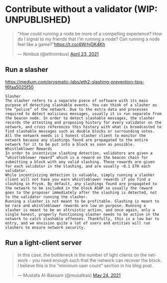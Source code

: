 # Contribute without a validator (WIP: UNPUBLISHED)

<blockquote class="twitter-tweet"><p lang="en" dir="ltr">&quot;How could running a node be more of a compelling experience? How do I signal to my friends that I&#39;m running a node? Can running a node feel like a game?&quot;<a href="https://t.co/4WrhjGK4Kh">https://t.co/4WrhjGK4Kh</a></p>&mdash; Nimbus (@ethnimbus) <a href="https://twitter.com/ethnimbus/status/1385530083486670848?ref_src=twsrc%5Etfw">April 23, 2021</a></blockquote> <script async src="https://platform.twitter.com/widgets.js" charset="utf-8"></script>

## Run a slasher
https://medium.com/prysmatic-labs/eth2-slashing-prevention-tips-f6faa5025f50
```
Slasher
The slasher refers to a separate piece of software with its main purpose of detecting slashable events. You can think of a slasher as the “police” of the network. Due to the extra data and processes required to detect malicious messages, usually it is run separate from the beacon node. In order to detect slashable messages, the slasher records the attesting and proposing history for every validator on the network, and cross references this history with what is broadcasted to find slashable messages such as double blocks or surrounding votes.
All the network needs is 1 honest slasher client to monitor the network because any slashings found are propagated to the entire network for it to be put into a block as soon as possible.
Whistleblower Rewards
In order to incentivize slashing detection, validators are given a “whistleblower reward” which is a reward on the beacon chain for submitting a block with any valid slashing. These rewards are given for each validator in the slashing, and are usually ~0.1 ETH each validator.
While incentivizing detection is valuable, simply running a slasher client will not have you earn whistleblower rewards if you find a slashing in Prysm. By default, any slashings found are propagated to the network to be included in the block ASAP so usually the reward goes to the proposer immediately after the slashing is detected, not to the validator running the slasher.
Running a slasher is not meant to be profitable. Slashing is meant to be rare and whistleblower rewards are low on purpose. Running a slasher is meant to be an altruistic action, and once again, only a single honest, properly functioning slasher needs to be active in the network to catch slashable offenses. Thankfully, this is a low bar to entry, and we envision quite a lot of users and entities will run slashers to ensure network security.
```

## Run a light-client server

<blockquote class="twitter-tweet"><p lang="en" dir="ltr">In this case, the bottleneck is the number of light clients on the network - you need enough such that the network can recover the block. I believe this is the &quot;minimum user count&quot; section in his blog post.</p>&mdash; Mustafa Al-Bassam (@musalbas) <a href="https://twitter.com/musalbas/status/1396834702795972621?ref_src=twsrc%5Etfw">May 24, 2021</a></blockquote> <script async src="https://platform.twitter.com/widgets.js" charset="utf-8"></script>

